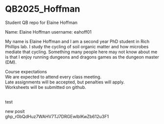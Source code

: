 # QB2025_Hoffman
Student QB repo for Elaine Hoffman

Name: Elaine Hoffman username: eahoff01 <br>

My name is Elaine Hoffman and I am a second year PhD student in Rich Phillips lab. I study the cycling of soil organic matter and how microbes mediate that cycling. Something many people here may not know about me is that I enjoy running dungeons and dragons games as the dungeon master (DM). <br>

Course expectations <br> 
We are expected to attend every class meeting. <br>
Late assignments will be accepted, but penalties will apply. <br> 
Worksheets will be submitted on github. <br>

<br>
test <br>

new posit <br>
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 

<br>